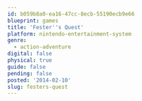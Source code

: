 ```yaml
---
id: b059b8a0-ea16-47cc-8ecb-55190ecb9e66
blueprint: games
title: 'Fester''s Quest'
platform: nintendo-entertainment-system
genre:
  - action-adventure
digital: false
physical: true
guide: false
pending: false
posted: '2014-02-10'
slug: festers-quest
---
```

